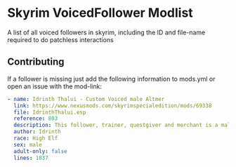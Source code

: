 # Skyrim VoicedFollower Modlist

A list of all voiced followers in skyrim, including the ID and file-name required to do patchless interactions

## Contributing

If a follower is missing just add the following information to mods.yml or open an issue with the mod-link:

```yml
- name: Idrinth Thalui - Custom Voiced male Altmer
  link: https://www.nexusmods.com/skyrimspecialedition/mods/69338
  file: IdrinthThalui.esp
  reference: 803
  description: This follower, trainer, questgiver and merchant is a male Altmer, focussing on Restoration magic and twohanded, elven swords. Comes with custom dialogue and patrols the world! 
  author: Idrinth
  race: High Elf
  sex: male
  adult-only: false
  lines: 1837
```

